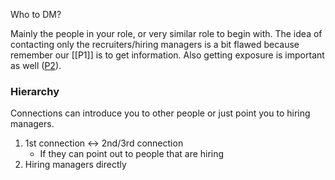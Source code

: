 Who to DM?

Mainly the people in your role, or very similar role to begin with. The idea of contacting only the recruiters/hiring managers is a bit flawed because remember our [[P1]] is to get information. Also getting exposure is important as well ([P2](P2.md)). 

### Hierarchy

Connections can introduce you to other people or just point you to hiring managers. 
1. 1st connection $\leftrightarrow$ 2nd/3rd connection
	 - If they can point out to people that are hiring
2. Hiring managers directly
